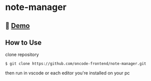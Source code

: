 # note-manager

## 🔴 [Demo](https://oncode-frontend.github.io/note-manager/)

## How to Use

clone repository
```
$ git clone https://github.com/oncode-frontend/note-manager.git
```

then run in vscode or each editor you're installed on your pc
